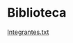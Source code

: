 # Biblioteca

[Integrantes.txt](https://github.com/Gabrielacoelhomiranda/Trabalho-de-PP/files/14851736/Integrantes.txt)
